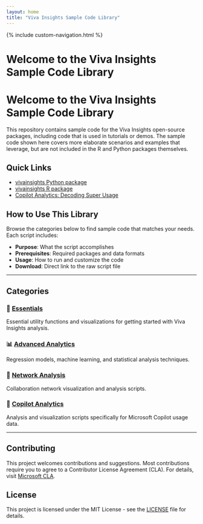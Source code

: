 ```yaml
---
layout: home
title: "Viva Insights Sample Code Library"
---
```


{% include custom-navigation.html %}

<style>
/* Hide any default Minima navigation that might appear */
.site-header .site-nav,
.trigger,
.page-link:not(.dropdown-toggle):not(.btn) {
  display: none !important;
}

/* Ensure our custom navigation is visible */
.custom-nav {
  display: block !important;
}
</style>

# Welcome to the Viva Insights Sample Code Library

# Welcome to the Viva Insights Sample Code Library

This repository contains sample code for the Viva Insights open-source packages, including code that is used in tutorials or demos. The sample code shown here covers more elaborate scenarios and examples that leverage, but are not included in the R and Python packages themselves.

## Quick Links

- [vivainsights Python package](https://microsoft.github.io/vivainsights-py/)
- [vivainsights R package](https://microsoft.github.io/vivainsights/)
- [Copilot Analytics: Decoding Super Usage](https://github.com/microsoft/DecodingSuperUsage/)

## How to Use This Library

Browse the categories below to find sample code that matches your needs. Each script includes:
- **Purpose**: What the script accomplishes
- **Prerequisites**: Required packages and data formats
- **Usage**: How to run and customize the code
- **Download**: Direct link to the raw script file

---

## Categories

### 🔧 [Essentials](essentials/)
Essential utility functions and visualizations for getting started with Viva Insights analysis.

### 📊 [Advanced Analytics](advanced/)
Regression models, machine learning, and statistical analysis techniques.

### 🔗 [Network Analysis](network/)
Collaboration network visualization and analysis scripts.

### 🤖 [Copilot Analytics](copilot/)
Analysis and visualization scripts specifically for Microsoft Copilot usage data.

---

## Contributing

This project welcomes contributions and suggestions. Most contributions require you to agree to a Contributor License Agreement (CLA). For details, visit [Microsoft CLA](https://cla.opensource.microsoft.com).

## License

This project is licensed under the MIT License - see the [LICENSE](https://github.com/microsoft/viva-insights-sample-code/blob/main/LICENSE) file for details.
